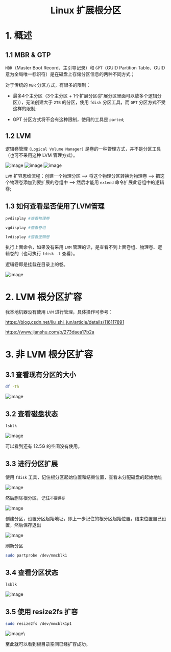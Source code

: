 # <center> Linux 扩展根分区

# 1. 概述

## 1.1 MBR & GTP

`MBR`（Master Boot Record、主引导记录）和 `GPT`（GUID Partition Table、GUID意为全局唯一标识符）是在磁盘上存储分区信息的两种不同方式；

对于传统的 `MBR` 分区方式，有很多的限制：

* 最多4个主分区（3个主分区 + 1个扩展分区(扩展分区里面可以放多个逻辑分区)），无法创建大于 `2TB` 的分区，使用 `fdisk` 分区工具，而 `GPT` 分区方式不受这样的限制;

* GPT 分区方式将不会有这种限制，使用的工具是 `parted`;

## 1.2 LVM

逻辑卷管理 `(Logical Volume Manager)` 是卷的一种管理方式，并不是分区工具（也可不采用这种 LVM 管理方式）。

![image](https://user-images.githubusercontent.com/26021085/164176773-d30131d9-8ffd-41dc-8718-0d8e0d335961.png)
![image](https://user-images.githubusercontent.com/26021085/164176936-45e9a491-4c7d-4ca8-8834-bd61f3669726.png)
![image](https://user-images.githubusercontent.com/26021085/164177044-6e58faa5-ec06-4ba7-bf69-706d2d5600cc.png)

`LVM` 扩容思维流程：创建一个物理分区 --> 将这个物理分区转换为物理卷 --> 把这个物理卷添加到要扩展的卷组中 --> 然后才能用 `extend` 命令扩展此卷组中的逻辑卷;

## 1.3 如何查看是否使用了LVM管理

``` bash
pvdisplay #查看物理卷

vgdisplay #查看卷组

lvdisplay #查看逻辑卷
```

执行上面命令，如果没有采用 `LVM` 管理的话，是查看不到上面卷组、物理卷、逻辑卷的（也可执行 `fdisk -l` 查看）。 

逻辑卷即是挂载在目录上的卷。

![image](https://user-images.githubusercontent.com/26021085/164177979-b9d24741-7123-434d-bbb9-91779da8e42d.png)

# 2. LVM 根分区扩容

我本地机器没有使用 `LVM` 进行管理，具体操作可参考：

<https://blog.csdn.net/liu_shi_jun/article/details/116117891>

<https://www.jianshu.com/p/273daea17b2a>

# 3. 非 LVM 根分区扩容

## 3.1 查看现有分区的大小

``` bash
df -Th
```

![image](https://user-images.githubusercontent.com/26021085/164182437-83f4deed-b826-46e2-b815-347a1559baf3.png)

## 3.2 查看磁盘状态

``` bash
lsblk
```

![image](https://user-images.githubusercontent.com/26021085/164182735-ed924900-66b6-4d3e-aa32-912b09f97072.png)

可以看到还有 12.5G 的空间没有使用。

## 3.3 进行分区扩展

使用 `fdisk` 工具，记住根分区起始位置和结束位置，查看未分配磁盘的起始地址

![image](https://user-images.githubusercontent.com/26021085/164184064-1a50c17e-4f0d-4443-a76e-306faea5bcc3.png)

然后删除根分区，记住`不要保存`

![image](https://user-images.githubusercontent.com/26021085/164184944-36b26eb2-981d-4d99-a1c8-e831bb6607cb.png)

创建分区，设置分区起始地址，即上一步记住的根分区起始位置，结束位置自己设置，然后保存退出

![image](https://user-images.githubusercontent.com/26021085/164185567-edecce7a-c56b-4a55-8326-57d2cbd59a45.png)

刷新分区

``` bash
sudo partprobe /dev/mmcblk1
```

## 3.4 查看分区状态

``` bash
lsblk
```

![image](https://user-images.githubusercontent.com/26021085/164186260-480851e0-6fca-4887-bab9-f220caaed9fe.png)

## 3.5 使用 resize2fs 扩容

``` bash
sudo resize2fs /dev/mmcblk1p1
```

![image](https://user-images.githubusercontent.com/26021085/164186822-2dd4d57f-b14f-4e59-b5a6-76e31d300f3a.png)\

至此就可以看到根目录空间已经扩容成功。

